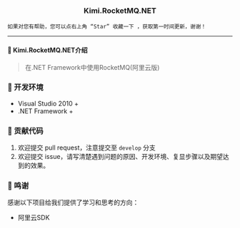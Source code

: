 <h3 align="center">Kimi.RocketMQ.NET</h3>


```shell
如果对您有帮助，您可以点右上角 “Star” 收藏一下 ，获取第一时间更新，谢谢！
```


------------------------------------------------------------------------

</div>

#### 💐 Kimi.RocketMQ.NET介绍
> 在.NET Framework中使用RocketMQ(阿里云版)
  

### 📀 开发环境

- Visual Studio 2010 +
- .NET Framework +



### 👏 贡献代码

1. 欢迎提交 pull request，注意提交至 `develop` 分支
2. 欢迎提交 issue，请写清楚遇到问题的原因、开发环境、复显步骤以及期望达到的效果。


### 🎉 鸣谢
感谢以下项目给我们提供了学习和思考的方向：
- 阿里云SDK